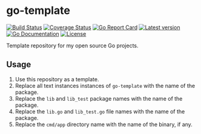 # go-template

[![Build Status](https://github.com/kinbiko/go-template/workflows/Go/badge.svg)](https://github.com/kinbiko/go-template/actions)
[![Coverage Status](https://coveralls.io/repos/github/kinbiko/go-template/badge.svg?branch=main)](https://coveralls.io/github/kinbiko/go-template?branch=main)
[![Go Report Card](https://goreportcard.com/badge/github.com/kinbiko/go-template)](https://goreportcard.com/report/github.com/kinbiko/go-template)
[![Latest version](https://img.shields.io/github/tag/kinbiko/go-template.svg?label=latest%20version&style=flat)](https://github.com/kinbiko/go-template/releases)
[![Go Documentation](http://img.shields.io/badge/godoc-documentation-blue.svg?style=flat)](https://pkg.go.dev/github.com/kinbiko/go-template?tab=doc)
[![License](https://img.shields.io/github/license/kinbiko/go-template.svg?style=flat)](https://github.com/kinbiko/go-template/blob/master/LICENSE)

Template repository for my open source Go projects.

## Usage

1. Use this repository as a template.
1. Replace all text instances instances of `go-template` with the name of the package.
1. Replace the `lib` and `lib_test` package names with the name of the package.
1. Replace the `lib.go` and `lib_test.go` file names with the name of the package.
1. Replace the `cmd/app` directory name with the name of the binary, if any.
